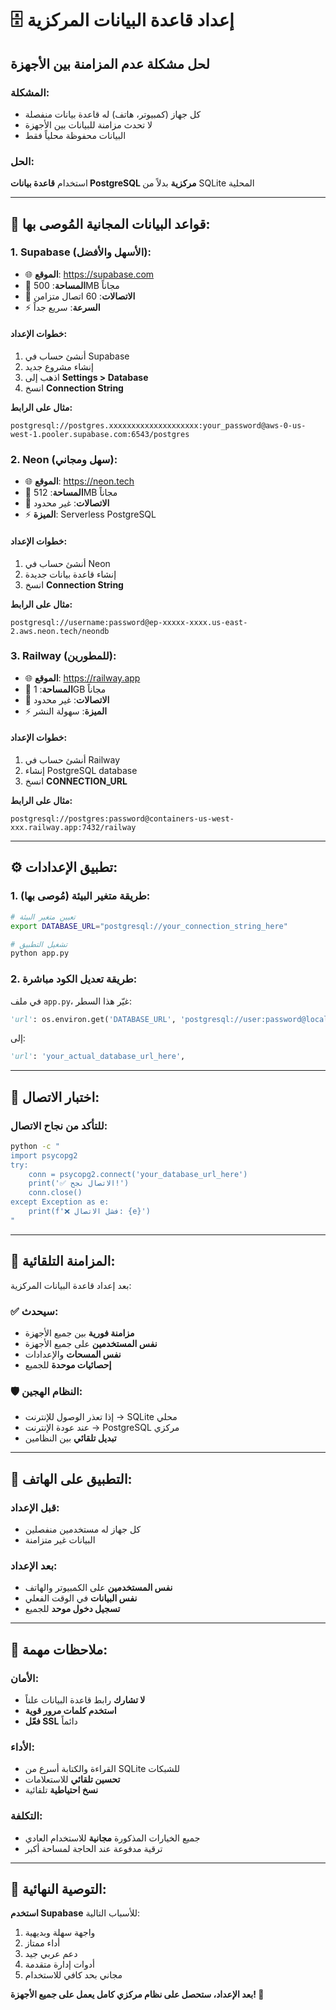 # 🗄️ إعداد قاعدة البيانات المركزية

## لحل مشكلة عدم المزامنة بين الأجهزة

### المشكلة:
- كل جهاز (كمبيوتر، هاتف) له قاعدة بيانات منفصلة
- لا تحدث مزامنة للبيانات بين الأجهزة
- البيانات محفوظة محلياً فقط

### الحل:
استخدام **قاعدة بيانات PostgreSQL مركزية** بدلاً من SQLite المحلية

---

## 🚀 قواعد البيانات المجانية المُوصى بها:

### 1. **Supabase** (الأسهل والأفضل):
- 🌐 **الموقع**: https://supabase.com
- 💾 **المساحة**: 500MB مجاناً
- 🔗 **الاتصالات**: 60 اتصال متزامن
- ⚡ **السرعة**: سريع جداً

#### خطوات الإعداد:
1. أنشئ حساب في Supabase
2. إنشاء مشروع جديد
3. اذهب إلى **Settings > Database**
4. انسخ **Connection String**

**مثال على الرابط:**
```
postgresql://postgres.xxxxxxxxxxxxxxxxxxxx:your_password@aws-0-us-west-1.pooler.supabase.com:6543/postgres
```

### 2. **Neon** (سهل ومجاني):
- 🌐 **الموقع**: https://neon.tech  
- 💾 **المساحة**: 512MB مجاناً
- 🔗 **الاتصالات**: غير محدود
- ⚡ **الميزة**: Serverless PostgreSQL

#### خطوات الإعداد:
1. أنشئ حساب في Neon
2. إنشاء قاعدة بيانات جديدة
3. انسخ **Connection String**

**مثال على الرابط:**
```
postgresql://username:password@ep-xxxxx-xxxx.us-east-2.aws.neon.tech/neondb
```

### 3. **Railway** (للمطورين):
- 🌐 **الموقع**: https://railway.app
- 💾 **المساحة**: 1GB مجاناً
- 🔗 **الاتصالات**: غير محدود
- ⚡ **الميزة**: سهولة النشر

#### خطوات الإعداد:
1. أنشئ حساب في Railway
2. إنشاء PostgreSQL database
3. انسخ **CONNECTION_URL**

**مثال على الرابط:**
```
postgresql://postgres:password@containers-us-west-xxx.railway.app:7432/railway
```

---

## ⚙️ تطبيق الإعدادات:

### 1. طريقة متغير البيئة (مُوصى بها):
```bash
# تعيين متغير البيئة
export DATABASE_URL="postgresql://your_connection_string_here"

# تشغيل التطبيق
python app.py
```

### 2. طريقة تعديل الكود مباشرة:
في ملف `app.py`، غيّر هذا السطر:
```python
'url': os.environ.get('DATABASE_URL', 'postgresql://user:password@localhost:5432/qr_scanner'),
```

إلى:
```python
'url': 'your_actual_database_url_here',
```

---

## 🔧 اختبار الاتصال:

### للتأكد من نجاح الاتصال:
```bash
python -c "
import psycopg2
try:
    conn = psycopg2.connect('your_database_url_here')
    print('✅ الاتصال نجح!')
    conn.close()
except Exception as e:
    print(f'❌ فشل الاتصال: {e}')
"
```

---

## 🔄 المزامنة التلقائية:

بعد إعداد قاعدة البيانات المركزية:

### ✅ سيحدث:
- **مزامنة فورية** بين جميع الأجهزة
- **نفس المستخدمين** على جميع الأجهزة
- **نفس المسحات** والإعدادات
- **إحصائيات موحدة** للجميع

### 🛡️ النظام الهجين:
- إذا تعذر الوصول للإنترنت → SQLite محلي
- عند عودة الإنترنت → PostgreSQL مركزي
- **تبديل تلقائي** بين النظامين

---

## 📱 التطبيق على الهاتف:

### قبل الإعداد:
- كل جهاز له مستخدمين منفصلين
- البيانات غير متزامنة

### بعد الإعداد:
- **نفس المستخدمين** على الكمبيوتر والهاتف
- **نفس البيانات** في الوقت الفعلي
- **تسجيل دخول موحد** للجميع

---

## 🚨 ملاحظات مهمة:

### الأمان:
- **لا تشارك** رابط قاعدة البيانات علناً
- **استخدم كلمات مرور قوية**
- **فعّل SSL** دائماً

### الأداء:
- القراءة والكتابة أسرع من SQLite للشبكات
- **تحسين تلقائي** للاستعلامات
- **نسخ احتياطية** تلقائية

### التكلفة:
- جميع الخيارات المذكورة **مجانية** للاستخدام العادي
- ترقية مدفوعة عند الحاجة لمساحة أكبر

---

## 🎯 التوصية النهائية:

**استخدم Supabase** للأسباب التالية:
1. واجهة سهلة وبديهية
2. أداء ممتاز
3. دعم عربي جيد
4. أدوات إدارة متقدمة
5. مجاني بحد كافي للاستخدام

**بعد الإعداد، ستحصل على نظام مركزي كامل يعمل على جميع الأجهزة! 🎉** 